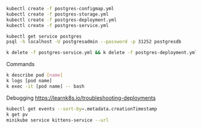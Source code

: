 ```bash
kubectl create -f postgres-configmap.yml
kubectl create -f postgres-storage.yml
kubectl create -f postgres-deployment.yml
kubectl create -f postgres-service.yml

kubectl get service postgres
psql -h localhost -U postgresadmin --password -p 31252 postgresdb

k delete -f postgres-service.yml && k delete -f postgres-deployment.yml && k delete -f postgres-storage.yml && k delete -f postgres-configmap.yml
```

Commands
```bash
k describe pod [name]
k logs [pod name]
k exec -it [pod name] -- bash
```

Debugging
https://learnk8s.io/troubleshooting-deployments
```bash
kubectl get events --sort-by=.metadata.creationTimestamp
k get pv
minikube service kittens-service --url
```
